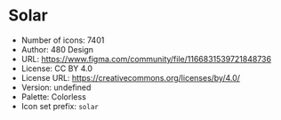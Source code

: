 # Solar

- Number of icons: 7401
- Author: 480 Design
- URL: https://www.figma.com/community/file/1166831539721848736
- License: CC BY 4.0
- License URL: https://creativecommons.org/licenses/by/4.0/
- Version: undefined
- Palette: Colorless
- Icon set prefix: `solar`
